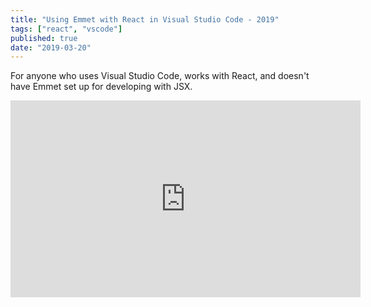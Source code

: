 ```yaml
---
title: "Using Emmet with React in Visual Studio Code - 2019"
tags: ["react", "vscode"]
published: true
date: "2019-03-20"
---
```


For anyone who uses Visual Studio Code, works with React, and doesn't have Emmet set up for developing with JSX.

<iframe width="560" height="315" src="https://www.youtube.com/embed/-BIQjRd3NGk" frameborder="0" allow="accelerometer; autoplay; encrypted-media; gyroscope; picture-in-picture" allowfullscreen></iframe>

